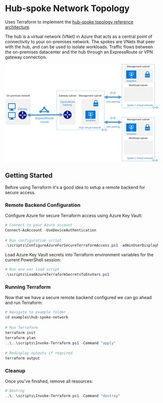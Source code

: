 # Hub-spoke Network Topology

Uses Terraform to implement the
[hub-spoke topology reference architecture](https://docs.microsoft.com/en-us/azure/architecture/reference-architectures/hybrid-networking/hub-spoke).

The hub is a virtual network (VNet) in Azure that acts as a central point of connectivity to your on-premises
network. The spokes are VNets that peer with the hub, and can be used to isolate workloads. Traffic flows between
the on-premises datacenter and the hub through an ExpressRoute or VPN gateway connection.

![hub-spoke-network](hub-spoke.png "Hub-spoke Network")

## Getting Started

Before using Terraform it's a good idea to setup a remote backend for secure access.

### Remote Backend Configuration

Configure Azure for secure Terraform access using Azure Key Vault:

```powershell
# Connect to your Azure account
Connect-AzAccount -UseDeviceAuthentication

# Run configuration script
.\scripts\ConfigureAzureForSecureTerraformAccess.ps1 -adminUserDisplayName 'Adam Rush'
```

Load Azure Key Vault secrets into Terraform environment variables for the current PowerShell session:

```powershell
# Run env var load script
.\scripts\LoadAzureTerraformSecretsToEnvVars.ps1
```

### Running Terraform

Now that we have a secure remote backend configured we can go ahead and run Terraform:

```powershell
# Navigate to example folder
cd examples\hub-spoke-network

# Run Terraform
terraform init
terraform plan
..\..\scripts\Invoke-Terraform.ps1 -Command "apply"

# Redisplay outputs if required
terraform output
```

### Cleanup

Once you've finished, remove all resources:

```powershell
# Destroy
..\..\scripts\Invoke-Terraform.ps1 -Command "destroy"
```
